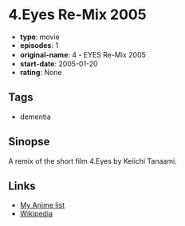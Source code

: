 # 4.Eyes Re-Mix 2005

-   **type**: movie
-   **episodes**: 1
-   **original-name**: 4・EYES Re-Mix 2005
-   **start-date**: 2005-01-20
-   **rating**: None

## Tags

-   dementia

## Sinopse

A remix of the short film 4.Eyes by Keiichi Tanaami.

## Links

-   [My Anime list](https://myanimelist.net/anime/38869/4Eyes_Re-Mix_2005)
-   [Wikipedia](https://en.wikipedia.org/wiki/Keiichi_Tanaami#Animation_Works)
